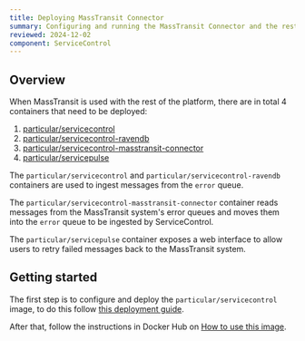 ```yaml
---
title: Deploying MassTransit Connector
summary: Configuring and running the MassTransit Connector and the rest of the Particular Platform
reviewed: 2024-12-02
component: ServiceControl
---
```


## Overview

When MassTransit is used with the rest of the platform, there are in total 4 containers that need to be deployed:

1. [particular/servicecontrol](https://hub.docker.com/r/particular/servicecontrol)
1. [particular/servicecontrol-ravendb](https://hub.docker.com/r/particular/servicecontrol-ravendb)
1. [particular/servicecontrol-masstransit-connector](https://hub.docker.com/r/particular/servicecontrol-masstransit-connector)
1. [particular/servicepulse](https://hub.docker.com/r/particular/servicepulse)

The `particular/servicecontrol` and `particular/servicecontrol-ravendb` containers are used to ingest messages from the `error` queue.

The `particular/servicecontrol-masstransit-connector` container reads messages from the MassTransit system's error queues and moves them into the `error` queue to be ingested by ServiceControl.

The `particular/servicepulse` container exposes a web interface to allow users to retry failed messages back to the MassTransit system.

## Getting started

The first step is to configure and deploy the `particular/servicecontrol` image, to do this follow [this deployment guide](/servicecontrol/servicecontrol-instances/deployment/containers.md).

After that, follow the instructions in Docker Hub on [How to use this image](https://hub.docker.com/r/particular/servicecontrol-masstransit-connector).
